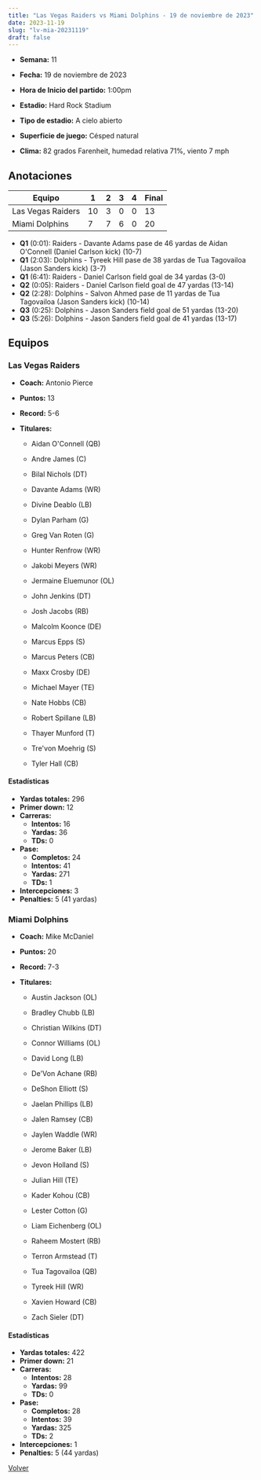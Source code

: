 ```yaml
---
title: "Las Vegas Raiders vs Miami Dolphins - 19 de noviembre de 2023"
date: 2023-11-19
slug: "lv-mia-20231119"
draft: false
---
```


* **Semana:** 11
* **Fecha:** 19 de noviembre de 2023

* **Hora de Inicio del partido:** 1:00pm
* **Estadio:** Hard Rock Stadium
* **Tipo de estadio:** A cielo abierto
* **Superficie de juego:** Césped natural
* **Clima:** 82 grados Farenheit, humedad relativa 71%, viento 7 mph





## Anotaciones
| Equipo | 1 | 2 | 3 | 4 | Final |
|--------|---|---|---|---|-------|
| Las Vegas Raiders  | 10 | 3 | 0 | 0  | 13 |
| Miami Dolphins  | 7 | 7 | 6 | 0  | 20 |
* **Q1** (0:01): Raiders - Davante Adams pase de 46 yardas de Aidan O'Connell (Daniel Carlson kick) (10-7)
* **Q1** (2:03): Dolphins - Tyreek Hill pase de 38 yardas de Tua Tagovailoa (Jason Sanders kick) (3-7)
* **Q1** (6:41): Raiders - Daniel Carlson field goal de 34 yardas (3-0)
* **Q2** (0:05): Raiders - Daniel Carlson field goal de 47 yardas (13-14)
* **Q2** (2:28): Dolphins - Salvon Ahmed pase de 11 yardas de Tua Tagovailoa (Jason Sanders kick) (10-14)
* **Q3** (0:25): Dolphins - Jason Sanders field goal de 51 yardas (13-20)
* **Q3** (5:26): Dolphins - Jason Sanders field goal de 41 yardas (13-17)


## Equipos


### Las Vegas Raiders
* **Coach:** Antonio Pierce
* **Puntos:** 13
* **Record:** 5-6
* **Titulares:** 

  * Aidan O'Connell (QB) 

  * Andre James (C) 

  * Bilal Nichols (DT) 

  * Davante Adams (WR) 

  * Divine Deablo (LB) 

  * Dylan Parham (G) 

  * Greg Van Roten (G) 

  * Hunter Renfrow (WR) 

  * Jakobi Meyers (WR) 

  * Jermaine Eluemunor (OL) 

  * John Jenkins (DT) 

  * Josh Jacobs (RB) 

  * Malcolm Koonce (DE) 

  * Marcus Epps (S) 

  * Marcus Peters (CB) 

  * Maxx Crosby (DE) 

  * Michael Mayer (TE) 

  * Nate Hobbs (CB) 

  * Robert Spillane (LB) 

  * Thayer Munford (T) 

  * Tre'von Moehrig (S) 

  * Tyler Hall (CB) 

#### Estadísticas
* **Yardas totales:** 296
* **Primer down:** 12
* **Carreras:**
  * **Intentos:** 16
  * **Yardas:** 36
  * **TDs:** 0
* **Pase:**
  * **Completos:** 24
  * **Intentos:** 41
  * **Yardas:** 271
  * **TDs:** 1
* **Intercepciones:** 3
* **Penalties:** 5 (41 yardas)

### Miami Dolphins
* **Coach:** Mike McDaniel
* **Puntos:** 20
* **Record:** 7-3
* **Titulares:** 

  * Austin Jackson (OL) 

  * Bradley Chubb (LB) 

  * Christian Wilkins (DT) 

  * Connor Williams (OL) 

  * David Long (LB) 

  * De'Von Achane (RB) 

  * DeShon Elliott (S) 

  * Jaelan Phillips (LB) 

  * Jalen Ramsey (CB) 

  * Jaylen Waddle (WR) 

  * Jerome Baker (LB) 

  * Jevon Holland (S) 

  * Julian Hill (TE) 

  * Kader Kohou (CB) 

  * Lester Cotton (G) 

  * Liam Eichenberg (OL) 

  * Raheem Mostert (RB) 

  * Terron Armstead (T) 

  * Tua Tagovailoa (QB) 

  * Tyreek Hill (WR) 

  * Xavien Howard (CB) 

  * Zach Sieler (DT) 

#### Estadísticas
* **Yardas totales:** 422
* **Primer down:** 21
* **Carreras:**
  * **Intentos:** 28
  * **Yardas:** 99
  * **TDs:** 0
* **Pase:**
  * **Completos:** 28
  * **Intentos:** 39
  * **Yardas:** 325
  * **TDs:** 2
* **Intercepciones:** 1
* **Penalties:** 5 (44 yardas)


[Volver](/historia/2023)
